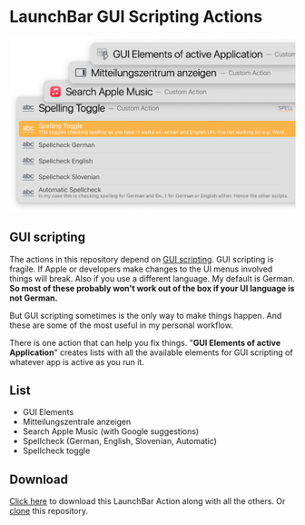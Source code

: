 # LaunchBar GUI Scripting Actions

<img src="guiactions.png" width="600"/>

## GUI scripting
The actions in this repository depend on [GUI scripting](http://www.macosxautomation.com/applescript/uiscripting/). GUI scripting is fragile. If Apple or developers make changes to the UI menus involved things will break. Also if you use a different language. My default is German. **So most of these probably won't work out of the box if your UI language is not German.**

But GUI scripting sometimes is the only way to make things happen. And these are some of the most useful in my personal workflow.  

There is one action that can help you fix things. "**GUI Elements of active Application**" creates lists with all the available elements for GUI scripting of whatever app is active as you run it.

## List
- GUI Elements
- Mitteilungszentrale anzeigen 
- Search Apple Music (with Google suggestions)
- Spellcheck (German, English, Slovenian, Automatic)
- Spellcheck toggle 

## Download
[Click here](https://github.com/Ptujec/LaunchBar/archive/refs/heads/master.zip) to download this LaunchBar Action along with all the others. Or [clone](https://docs.github.com/en/repositories/creating-and-managing-repositories/cloning-a-repository) this repository.   
